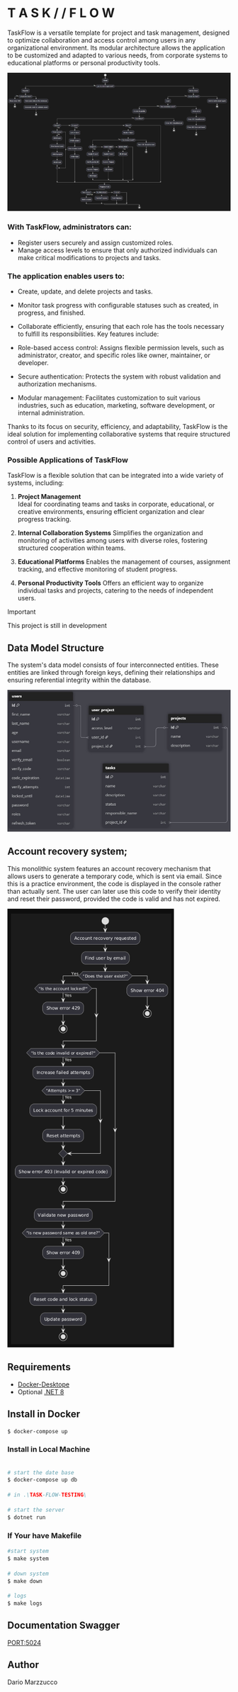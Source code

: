 # T A S K / / F L O W

TaskFlow is a versatile template for project and task management, designed to optimize collaboration and access control among users in any organizational environment. Its modular architecture allows the application to be customized and adapted to various needs, from corporate systems to educational platforms or personal productivity tools.

![Models](/img/AppArch.jpg)

### With TaskFlow, administrators can:

- Register users securely and assign customized roles.
- Manage access levels to ensure that only authorized individuals can make critical modifications to projects and tasks.

### The application enables users to:

- Create, update, and delete projects and tasks.
- Monitor task progress with configurable statuses such as created, in progress, and finished.
- Collaborate efficiently, ensuring that each role has the tools necessary to fulfill its responsibilities.
Key features include:

- Role-based access control: Assigns flexible permission levels, such as administrator, creator, and specific roles like owner, maintainer, or developer.
- Secure authentication: Protects the system with robust validation and authorization mechanisms.
- Modular management: Facilitates customization to suit various industries, such as education, marketing, software development, or internal administration.

Thanks to its focus on security, efficiency, and adaptability, TaskFlow is the ideal solution for implementing collaborative systems that require structured control of users and activities.

### Possible Applications of TaskFlow
TaskFlow is a flexible solution that can be integrated into a wide variety of systems, including:

1. **Project Management**  
   Ideal for coordinating teams and tasks in corporate, educational, or creative environments, ensuring efficient organization and clear progress tracking.  

2. **Internal Collaboration Systems**
Simplifies the organization and monitoring of activities among users with diverse roles, fostering structured cooperation within teams.

3. **Educational Platforms**
Enables the management of courses, assignment tracking, and effective monitoring of student progress.

4. **Personal Productivity Tools**
Offers an efficient way to organize individual tasks and projects, catering to the needs of independent users.

> [!IMPORTANT]
> This project is still in development

## Data Model Structure

The system's data model consists of four interconnected entities. These entities are linked through foreign keys, defining their relationships and ensuring referential integrity within the database.

![Models](/img/ArchDB.jpg)

## Account recovery system;

This monolithic system features an account recovery mechanism that allows users to generate a temporary code, which is sent via email. Since this is a practice environment, the code is displayed in the console rather than actually sent. The user can later use this code to verify their identity and reset their password, provided the code is valid and has not expired.

![Models](/img/recuperation-account.png)

## Requirements

- [Docker-Desktope](https://www.docker.com/products/docker-desktop/)
- Optional [.NET 8](https://dotnet.microsoft.com/es-es/download) 

## Install in Docker 

```bash
$ docker-compose up
```
### Install in Local Machine 

```bash

# start the date base
$ docker-compose up db

# in .\TASK-FLOW-TESTING\

# start the server
$ dotnet run
```
### If Your have Makefile

```bash
#start system
$ make system

# down system
$ make down

# logs 
$ make logs
```

## Documentation Swagger

[PORT:5024](https://localhost:5024/swagger/index.html)

## Author 

Dario Marzzucco 

